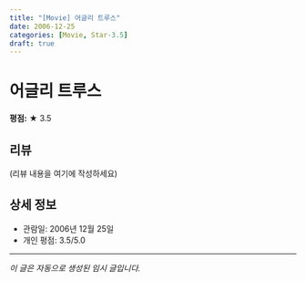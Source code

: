 ```yaml
---
title: "[Movie] 어글리 트루스"
date: 2006-12-25
categories: [Movie, Star-3.5]
draft: true
---
```


# 어글리 트루스

**평점:** ★ 3.5

## 리뷰

(리뷰 내용을 여기에 작성하세요)

## 상세 정보

- 관람일: 2006년 12월 25일
- 개인 평점: 3.5/5.0

---

*이 글은 자동으로 생성된 임시 글입니다.*
